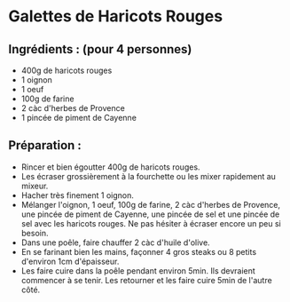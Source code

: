 # Galettes de Haricots Rouges

## Ingrédients : (pour 4 personnes)
* 400g de haricots rouges
* 1 oignon
* 1 oeuf
* 100g de farine
* 2 càc d'herbes de Provence
* 1 pincée de piment de Cayenne

## Préparation :
* Rincer et bien égoutter 400g de haricots rouges.
* Les écraser grossièrement à la fourchette ou les mixer rapidement au mixeur.
* Hacher très finement 1 oignon.
* Mélanger l'oignon, 1 oeuf, 100g de farine, 2 càc d'herbes de Provence, une pincée de piment de Cayenne, une pincée de sel et une pincée de sel avec les haricots rouges. Ne pas hésiter à écraser encore un peu si besoin.
* Dans une poêle, faire chauffer 2 càc d'huile d'olive.
* En se farinant bien les mains, façonner 4 gros steaks ou 8 petits d'environ 1cm d'épaisseur.
* Les faire cuire dans la poêle pendant environ 5min. Ils devraient commencer à se tenir. Les retourner et les faire cuire 5min de l'autre côté.
